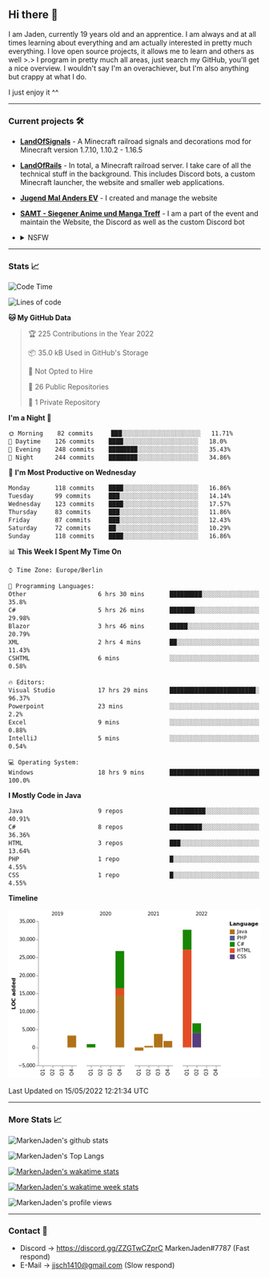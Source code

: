 ## Hi there 👋
I am Jaden, currently 19 years old and an apprentice. I am always and at all times learning about everything and am actually interested in pretty much everything. I love open source projects, it allows me to learn and others as well >.>
I program in pretty much all areas, just search my GitHub, you'll get a nice overview.
I wouldn't say I'm an overachiever, but I'm also anything but crappy at what I do.

I just enjoy it ^^

---

### Current projects 🛠

* [**LandOfSignals**](https://github.com/LandOfRails/LandOfSignals) - A Minecraft railroad signals and decorations mod for Minecraft version 1.7.10, 1.10.2 - 1.16.5
* [**LandOfRails**](https://github.com/LandOfRails) - In total, a Minecraft railroad server. I take care of all the technical stuff in the background. This includes Discord bots, a custom Minecraft launcher, the website and smaller web applications.
* [**Jugend Mal Anders EV**](https://jugendmalanders.de/) - I created and manage the website
* [**SAMT - Siegener Anime und Manga Treff**](https://github.com/Siegener-Anime-und-Manga-Treff-SAMT) - I am a part of the event and maintain the Website, the Discord as well as the custom Discord bot
* <details> 
  <summary>NSFW</summary>
  
  [**Nekos**](https://github.com/MarkenJaden/Nekos) - Website providing you with random lewd neko pics
  
</details>

---

### Stats 📈

<!--START_SECTION:waka-->
![Code Time](http://img.shields.io/badge/Code%20Time-744%20hrs%2057%20mins-blue)

![Lines of code](https://img.shields.io/badge/From%20Hello%20World%20I%27ve%20Written-75%20Thousand%20lines%20of%20code-blue)

**🐱 My GitHub Data** 

> 🏆 225 Contributions in the Year 2022
 > 
> 📦 35.0 kB Used in GitHub's Storage 
 > 
> 🚫 Not Opted to Hire
 > 
> 📜 26 Public Repositories 
 > 
> 🔑 1 Private Repository 
 > 
**I'm a Night 🦉** 

```text
🌞 Morning    82 commits     ███░░░░░░░░░░░░░░░░░░░░░░   11.71% 
🌆 Daytime    126 commits    ████░░░░░░░░░░░░░░░░░░░░░   18.0% 
🌃 Evening    248 commits    ████████░░░░░░░░░░░░░░░░░   35.43% 
🌙 Night      244 commits    ████████░░░░░░░░░░░░░░░░░   34.86%

```
📅 **I'm Most Productive on Wednesday** 

```text
Monday       118 commits    ████░░░░░░░░░░░░░░░░░░░░░   16.86% 
Tuesday      99 commits     ███░░░░░░░░░░░░░░░░░░░░░░   14.14% 
Wednesday    123 commits    ████░░░░░░░░░░░░░░░░░░░░░   17.57% 
Thursday     83 commits     ███░░░░░░░░░░░░░░░░░░░░░░   11.86% 
Friday       87 commits     ███░░░░░░░░░░░░░░░░░░░░░░   12.43% 
Saturday     72 commits     ██░░░░░░░░░░░░░░░░░░░░░░░   10.29% 
Sunday       118 commits    ████░░░░░░░░░░░░░░░░░░░░░   16.86%

```


📊 **This Week I Spent My Time On** 

```text
⌚︎ Time Zone: Europe/Berlin

💬 Programming Languages: 
Other                    6 hrs 30 mins       █████████░░░░░░░░░░░░░░░░   35.8% 
C#                       5 hrs 26 mins       ███████░░░░░░░░░░░░░░░░░░   29.98% 
Blazor                   3 hrs 46 mins       █████░░░░░░░░░░░░░░░░░░░░   20.79% 
XML                      2 hrs 4 mins        ██░░░░░░░░░░░░░░░░░░░░░░░   11.43% 
CSHTML                   6 mins              ░░░░░░░░░░░░░░░░░░░░░░░░░   0.58%

🔥 Editors: 
Visual Studio            17 hrs 29 mins      ████████████████████████░   96.37% 
Powerpoint               23 mins             ░░░░░░░░░░░░░░░░░░░░░░░░░   2.2% 
Excel                    9 mins              ░░░░░░░░░░░░░░░░░░░░░░░░░   0.88% 
IntelliJ                 5 mins              ░░░░░░░░░░░░░░░░░░░░░░░░░   0.54%

💻 Operating System: 
Windows                  18 hrs 9 mins       █████████████████████████   100.0%

```

**I Mostly Code in Java** 

```text
Java                     9 repos             ██████████░░░░░░░░░░░░░░░   40.91% 
C#                       8 repos             █████████░░░░░░░░░░░░░░░░   36.36% 
HTML                     3 repos             ███░░░░░░░░░░░░░░░░░░░░░░   13.64% 
PHP                      1 repo              █░░░░░░░░░░░░░░░░░░░░░░░░   4.55% 
CSS                      1 repo              █░░░░░░░░░░░░░░░░░░░░░░░░   4.55%

```


**Timeline**

![Chart not found](https://raw.githubusercontent.com/MarkenJaden/MarkenJaden/main/charts/bar_graph.png) 


 Last Updated on 15/05/2022 12:21:34 UTC
<!--END_SECTION:waka-->

---

### More Stats 📈

![MarkenJaden's github stats](https://github-readme-stats.vercel.app/api?username=MarkenJaden&count_private=true&show_icons=true&theme=radical)

![MarkenJaden's Top Langs](https://github-readme-stats.vercel.app/api/top-langs/?username=MarkenJaden&theme=radical)

[![MarkenJaden's wakatime stats](https://github-readme-stats.vercel.app/api/wakatime?username=MarkenJaden&theme=radical)](https://wakatime.com/@17f322c9-222a-48b4-9e15-983c41f7aed4)

[![MarkenJaden's wakatime week stats](https://wakatime.com/badge/user/17f322c9-222a-48b4-9e15-983c41f7aed4.svg)](https://wakatime.com/@17f322c9-222a-48b4-9e15-983c41f7aed4)

<!--[![MarkenJaden's Codewars stats](https://www.codewars.com/users/MarkenJaden/badges/large)](https://www.codewars.com/users/MarkenJaden)-->

![MarkenJaden's profile views](https://komarev.com/ghpvc/?username=MarkenJaden)

---

### Contact 💌

* Discord -> https://discord.gg/ZZGTwCZprC MarkenJaden#7787 (Fast respond)
* E-Mail -> jjsch1410@gmail.com (Slow respond)



<!--
**MarkenJaden/MarkenJaden** is a ✨ _special_ ✨ repository because its `README.md` (this file) appears on your GitHub profile.

Here are some ideas to get you started:

- 🔭 I’m currently working on ...
- 🌱 I’m currently learning ...
- 👯 I’m looking to collaborate on ...
- 🤔 I’m looking for help with ...
- 💬 Ask me about ...
- 📫 How to reach me: ...
- 😄 Pronouns: ...
- ⚡ Fun fact: ...
-->
